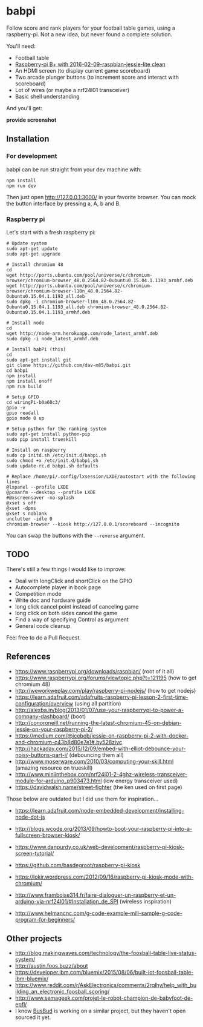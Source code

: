 # babpi
Follow score and rank players for your football table games, using a raspberry-pi. Not a new idea, but never found a complete solution.

You'll need:
* Football table
* [Raspberry-pi B+ with 2016-02-09-raspbian-jessie-lite clean](https://www.raspberrypi.org/downloads/raspbian)
* An HDMI screen (to display current game scoreboard)
* Two arcade plunger buttons (to increment score and interact with scoreboard)
* Lot of wires (or maybe a nrf24l01 transceiver)
* Basic shell understanding

And you'll get:

__provide screenshot__

## Installation
### For development
babpi can be run straight from your dev machine with:

    npm install
    npm run dev

Then just open http://127.0.0.1:3000/ in your favorite browser. You can mock the button interface by pressing a, A, b and B.


### Raspberry pi
Let's start with a fresh raspberry pi:

    # Update system
    sudo apt-get update
    sudo apt-get upgrade

    # Install chromium 48
    cd
    wget http://ports.ubuntu.com/pool/universe/c/chromium-browser/chromium-browser_48.0.2564.82-0ubuntu0.15.04.1.1193_armhf.deb
    wget http://ports.ubuntu.com/pool/universe/c/chromium-browser/chromium-browser-l10n_48.0.2564.82-0ubuntu0.15.04.1.1193_all.deb
    sudo dpkg -i chromium-browser-l10n_48.0.2564.82-0ubuntu0.15.04.1.1193_all.deb chromium-browser_48.0.2564.82-0ubuntu0.15.04.1.1193_armhf.deb

    # Install node
    cd
    wget http://node-arm.herokuapp.com/node_latest_armhf.deb
    sudo dpkg -i node_latest_armhf.deb

    # Install babPi (this)
    cd
    sudo apt-get install git
    git clone https://github.com/dav-m85/babpi.git
    cd babpi
    npm install
    npm install onoff
    npm run build

    # Setup GPIO
    cd wiringPi-b0a60c3/
    gpio -v
    gpio readall
    gpio mode 0 up
    
    # Setup python for the ranking system
    sudo apt-get install python-pip
    sudo pip install trueskill
    
    # Install on raspberry
    sudo cp initd.sh /etc/init.d/babpi.sh
    sudo chmod +x /etc/init.d/babpi.sh
    sudo update-rc.d babpi.sh defaults  

    # Replace /home/pi/.config/lxsession/LXDE/autostart with the following lines
    @lxpanel --profile LXDE
    @pcmanfm --desktop --profile LXDE
    #@xscreensaver -no-splash
    @xset s off
    @xset -dpms
    @xset s noblank
    unclutter -idle 0
    chromium-browser --kiosk http://127.0.0.1/scoreboard --incognito

You can swap the buttons with the ```--reverse``` argument.

## TODO
There's still a few things I would like to improve:

* Deal with longClick and shortClick on the GPIO
* Autocomplete player in book page
* Competition mode
* Write doc and hardware guide
* long click cancel point instead of canceling game
* long click on both sides cancel the game
* Find a way of specifying Control as argument
* General code cleanup

Feel free to do a Pull Request.


## References
* https://www.raspberrypi.org/downloads/raspbian/ (root of it all)
* https://www.raspberrypi.org/forums/viewtopic.php?t=121195 (how to get chromium 48)
* http://weworkweplay.com/play/raspberry-pi-nodejs/ (how to get nodejs)
* https://learn.adafruit.com/adafruits-raspberry-pi-lesson-2-first-time-configuration/overview (using all partition)
* http://alexba.in/blog/2013/01/07/use-your-raspberrypi-to-power-a-company-dashboard/ (boot)
* http://conoroneill.net/running-the-latest-chromium-45-on-debian-jessie-on-your-raspberry-pi-2/
* https://medium.com/@icebob/jessie-on-raspberry-pi-2-with-docker-and-chromium-c43b8d80e7e1#.by528ziyc
* http://hackaday.com/2015/12/09/embed-with-elliot-debounce-your-noisy-buttons-part-i/ (debouncing them all)
* http://www.moserware.com/2010/03/computing-your-skill.html (amazing resource on trueskill)
* http://www.miniinthebox.com/nrf24l01-2-4ghz-wireless-transceiver-module-for-arduino_p903473.html (low energy transceiver used)
* https://davidwalsh.name/street-fighter (the ken used on first page)

Those below are outdated but I did use them for inspiration...

* https://learn.adafruit.com/node-embedded-development/installing-node-dot-js
* http://blogs.wcode.org/2013/09/howto-boot-your-raspberry-pi-into-a-fullscreen-browser-kiosk/
* https://www.danpurdy.co.uk/web-development/raspberry-pi-kiosk-screen-tutorial/
* https://github.com/basdegroot/raspberry-pi-kiosk
* https://lokir.wordpress.com/2012/09/16/raspberry-pi-kiosk-mode-with-chromium/

* http://www.framboise314.fr/faire-dialoguer-un-raspberry-et-un-arduino-via-nrf24l01/#Installation_de_SPI (wireless inspiration)
* http://www.helmancnc.com/g-code-example-mill-sample-g-code-program-for-beginners/

## Other projects
* http://blog.makingwaves.com/technology/the-foosball-table-live-status-system/
* http://austin.foos.buzz/about
* https://developer.ibm.com/bluemix/2015/08/06/built-iot-foosball-table-ibm-bluemix/
* https://www.reddit.com/r/AskElectronics/comments/2rqlhy/help_with_building_an_electronic_foosball_scoring/
* http://www.semageek.com/projet-le-robot-champion-de-babyfoot-de-epfl/
* I know [BusBud](https://github.com/busbud) is working on a similar project, but they haven't open sourced it yet.
